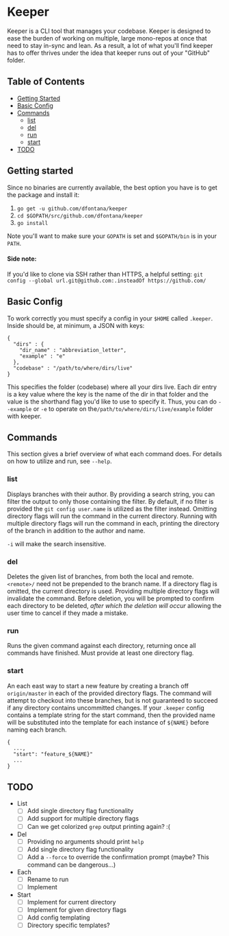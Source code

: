 # Keeper

Keeper is a CLI tool that manages your codebase. Keeper is designed to ease the burden of working on multiple, large mono-repos at once that need to stay in-sync and lean. As a result, a lot of what you'll find keeper has to offer thrives under the idea that keeper runs out of your "GitHub" folder.

## Table of Contents

- [Getting Started](#getting-started)
- [Basic Config](#basic-config)
- [Commands](#commands)
  - [list](#list)
  - [del](#del)
  - [run](#run)
  - [start](#start)
- [TODO](#todo)

## Getting started

Since no binaries are currently available, the best option you have is to get the package and install it:

1. `go get -u github.com/dfontana/keeper`
2. `cd $GOPATH/src/github.com/dfontana/keeper`
3. `go install`

Note you'll want to make sure your `GOPATH` is set and `$GOPATH/bin` is in your `PATH`.

#### Side note:

If you'd like to clone via SSH rather than HTTPS, a helpful setting: `git config --global url.git@github.com:.insteadOf https://github.com/`

## Basic Config

To work correctly you must specify a config in your `$HOME` called `.keeper`. Inside should be, at minimum, a JSON with keys:

```
{
  "dirs" : {
    "dir_name" : "abbreviation_letter",
    "example" : "e"
  },
  "codebase" : "/path/to/where/dirs/live"
}
```

This specifies the folder (codebase) where all your dirs live. Each dir entry is a key value where the key is the name of the dir in that folder and the value is the shorthand flag you'd like to use to specify it. Thus, you can do `--example` or `-e` to operate on the`/path/to/where/dirs/live/example` folder with keeper.

## Commands

This section gives a brief overview of what each command does. For details on how to utilize and run, see `--help`.

### list

Displays branches with their author. By providing a search string, you can filter the output to only those containing the filter. By default, if no filter is provided the `git config user.name` is utilized as the filter instead. Omitting directory flags will run the command in the current directory. Running with multiple directory flags will run the command in each, printing the directory of the branch in addition to the author and name.

`-i` will make the search insensitive.

### del

Deletes the given list of branches, from both the local and remote. `<remote>/` need not be prepended to the branch name. If a directory flag is omitted, the current directory is used. Providing multiple directory flags will invalidate the command. Before deletion, you will be prompted to confirm each directory to be deleted, _after which the deletion will occur_ allowing the user time to cancel if they made a mistake.

### run

Runs the given command against each directory, returning once all commands have finished. Must provide at least one directory flag.

### start

An each east way to start a new feature by creating a branch off `origin/master` in each of the provided directory flags. The command will attempt to checkout into these branches, but is not guaranteed to succeed if any directory contains uncommitted changes. If your `.keeper` config contains a template string for the start command, then the provided name will be substituted into the template for each instance of `${NAME}` before naming each branch.

```
{
  ...,
  "start": "feature_${NAME}"
  ...
}
```

## TODO

- List
  - [ ] Add single directory flag functionality
  - [ ] Add support for multiple directory flags
  - [ ] Can we get colorized `grep` output printing again? :(
- Del
  - [ ] Providing no arguments should print `help`
  - [ ] Add single directory flag functionality
  - [ ] Add a `--force` to override the confirmation prompt (maybe? This command can be dangerous...)
- Each
  - [ ] Rename to run
  - [ ] Implement
- Start
  - [ ] Implement for current directory
  - [ ] Implement for given directory flags
  - [ ] Add config templating
  - [ ] Directory specific templates?
